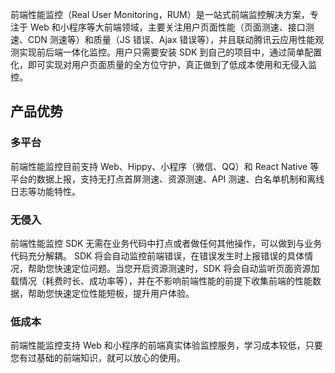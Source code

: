 前端性能监控（Real User Monitoring，RUM）是一站式前端监控解决方案，专注于 Web 和小程序等大前端领域，主要关注用户页面性能（页面测速、接口测速、CDN 测速等）和质量（JS 错误、Ajax 错误等），并且联动腾讯云应用性能观测实现前后端一体化监控。用户只需要安装 SDK 到自己的项目中，通过简单配置化，即可实现对用户页面质量的全方位守护，真正做到了低成本使用和无侵入监控。

## 产品优势

### 多平台
前端性能监控目前支持 Web、Hippy、小程序（微信、QQ）和 React Native 等平台的数据上报，支持无打点首屏测速、资源测速、API 测速、白名单机制和离线日志等功能特性。

### 无侵入
前端性能监控 SDK 无需在业务代码中打点或者做任何其他操作，可以做到与业务代码充分解耦。 SDK 将会自动监控前端错误，在错误发生时上报错误的具体情况，帮助您快速定位问题。当您开启资源测速时，SDK 将会自动监听页面资源加载情况（耗费时长、成功率等），并在不影响前端性能的前提下收集前端的性能数据，帮助您快速定位性能短板，提升用户体验。

### 低成本
前端性能监控支持 Web 和小程序的前端真实体验监控服务，学习成本较低，只要您有过基础的前端知识，就可以放心的使用。
